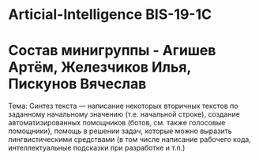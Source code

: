 # Articial-Intelligence BIS-19-1C
# Состав минигруппы - Агишев Артём, Железчиков Илья, Пискунов Вячеслав 
Тема: Синтез текста — написание некоторых вторичных текстов по заданному начальному значению (т.е. начальной строке), создание автоматизированных помощников (ботов, см. также голосовые помощники), помощь в решении задач, которые можно выразить лингвистическими средствами (в том числе написание рабочего кода, интеллектуальные подсказки при разработке и т.п.)
